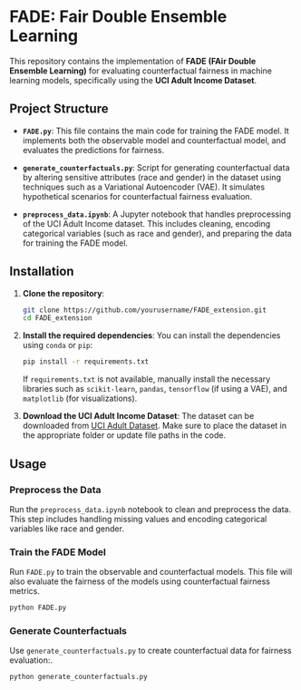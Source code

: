 # FADE: Fair Double Ensemble Learning

This repository contains the implementation of **FADE (FAir Double Ensemble Learning)** for evaluating counterfactual fairness in machine learning models, specifically using the **UCI Adult Income Dataset**.

## Project Structure

- **`FADE.py`**: This file contains the main code for training the FADE model. It implements both the observable model and counterfactual model, and evaluates the predictions for fairness.
  
- **`generate_counterfactuals.py`**: Script for generating counterfactual data by altering sensitive attributes (race and gender) in the dataset using techniques such as a Variational Autoencoder (VAE). It simulates hypothetical scenarios for counterfactual fairness evaluation.
  
- **`preprocess_data.ipynb`**: A Jupyter notebook that handles preprocessing of the UCI Adult Income dataset. This includes cleaning, encoding categorical variables (such as race and gender), and preparing the data for training the FADE model.


## Installation

1. **Clone the repository**:
    ```bash
    git clone https://github.com/yourusername/FADE_extension.git
    cd FADE_extension
    ```

2. **Install the required dependencies**:
    You can install the dependencies using `conda` or `pip`:

    ```bash
    pip install -r requirements.txt
    ```

    If `requirements.txt` is not available, manually install the necessary libraries such as `scikit-learn`, `pandas`, `tensorflow` (if using a VAE), and `matplotlib` (for visualizations).

3. **Download the UCI Adult Income Dataset**:
   The dataset can be downloaded from [UCI Adult Dataset](https://archive.ics.uci.edu/ml/datasets/adult). Make sure to place the dataset in the appropriate folder or update file paths in the code.

## Usage

### Preprocess the Data
Run the `preprocess_data.ipynb` notebook to clean and preprocess the data. This step includes handling missing values and encoding categorical variables like race and gender.

### Train the FADE Model
Run `FADE.py` to train the observable and counterfactual models. This file will also evaluate the fairness of the models using counterfactual fairness metrics.

```bash
python FADE.py
```

### Generate Counterfactuals
Use `generate_counterfactuals.py` to create counterfactual data for fairness evaluation:.

```bash
python generate_counterfactuals.py
```
